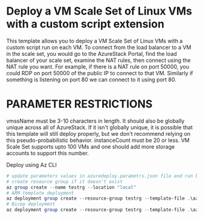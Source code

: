 # Deploy a VM Scale Set of Linux VMs with a custom script extension

This template allows you to deploy a VM Scale Set of Linux VMs with a custom script run on each VM. To connect from the load balancer to a VM in the scale set, you would go to the AzureStack Portal, find the load balancer of your scale set, examine the NAT rules, then connect using the NAT rule you want. For example, if there is a NAT rule on port 50000, you could RDP on port 50000 of the public IP to connect to that VM. Similarly if something is listening on port 80 we can connect to it using port 80.

PARAMETER RESTRICTIONS
======================

vmssName must be 3-10 characters in length. It should also be globally unique across all of AzureStack. If it isn't globally unique, it is possible that this template will still deploy properly, but we don't recommend relying on this pseudo-probabilistic behavior.
instanceCount must be 20 or less. VM Scale Set supports upto 100 VMs and one should add more storage accounts to support this number.


Deploy using Az CLI
```Powershell
# update parameters values in azuredeploy.parametrs.json file and run below commands
# create resource group if it doesn't exist
az group create --name testrg --location "local"
# ARM template deployment
az deployment group create --resource-group testrg --template-file .\azuredeploy.json
# Bicep deployment
az deployment group create --resource-group testrg --template-file .\azuredeploy.bicep 
```